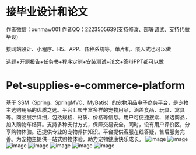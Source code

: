 # 接毕业设计和论文
作者微信：xunmaw001  作者QQ：2223505639(支持修改、部署调试、支持代做毕设)

接网站设计、小程序、H5、APP、各种系统等，单片机、嵌入式也可以做

选题+开题报告+任务书+程序定制+安装测试+论文+答辩PPT都可以做
# Pet-supplies-e-commerce-platform
基于 SSM（Spring、SpringMVC、MyBatis）的宠物用品电子商务平台，是宠物主选购用品的优质之选。平台汇聚丰富多样的宠物用品，涵盖食品、玩具、窝具等。商品展示详细，包括规格、材质、价格等信息。用户可便捷搜索、筛选商品，
加入购物车结算。支持多种支付方式，保障交易安全。同时，设有用户评价区，分享购物体验。还提供专业的宠物养护知识。平台提供客服在线答疑，售后服务完善。为宠物主提供一站式购物体验，助力宠物健康快乐成长。 
![image](https://github.com/user-attachments/assets/02ee5fb6-33ff-4225-a0dd-174098bb4a0e)
![image](https://github.com/user-attachments/assets/578c3a5a-3de2-4c16-bb82-c64147342389)
![image](https://github.com/user-attachments/assets/e9660ea9-eca3-4ead-9b18-8eea2d928606)
![image](https://github.com/user-attachments/assets/e3e8ddef-72cb-4af9-8c45-f305b61573fa)
![image](https://github.com/user-attachments/assets/b0493549-12ab-4211-a3d7-63a8f77a3446)
![image](https://github.com/user-attachments/assets/7595a2f0-5f99-488c-8378-447f1a6e6d58)
![image](https://github.com/user-attachments/assets/1cfcdfb7-718a-4f57-bd68-9bdda349f56d)
